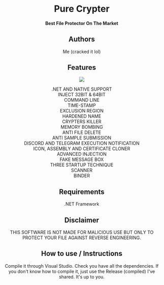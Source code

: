 <div align="center">
  <h1>
      Pure Crypter
  </h1>
  <h4> Best File Protector On The Market
</h4>
</div>

<div align="center">
  <h2>Authors</h2>
   Me (cracked it lol)
  <br/>
</div>

<div align="center">
  <h2>Features</h2>
  <img src="https://cdn.sellix.io/storefront/99eb3c078749dbe9f9bcd7ebac479816744ea361/68747470733a2f2f692e696d6775722e636f6d2f426f52587655732e706e67"></img
</div>
  
  .NET AND NATIVE SUPPORT
  <br/>
  INJECT 32BIT & 64BIT
  <br/>
 COMMAND LINE
  <br/>
 TIME-STAMP
  <br/>
 EXCLUSION REGION
  <br/>
 HARDENED NAME
  <br/>
 CRYPTERS KILLER
  <br/>
 MEMORY BOMBING
  <br/>
 ANTI FILE DELETE
  <br/>
 ANTI SAMPLE SUBMISSION
  <br/>
 DISCORD AND TELEGRAM EXECUTION NOTIFICATION
  <br/>
 ICON, ASSEMBLY AND CERTIFICATE CLONER
  <br/>
 ADVANCED INJECTION
  <br/>
 FAKE MESSAGE BOX
  <br/>
 THREE STARTUP TECHNIQUE
  <br/>
 SCANNER
  <br/>
 BINDER
  <br/>
 
## Requirements
  .NET Framework
  
## Disclaimer

THIS SOFTWARE IS NOT MADE FOR MALICIOUS USE BUT ONLY TO PROTECT YOUR FILE AGAINST REVERSE ENGINEERING.

## How to use / Instructions

Compile it through Visual Studio. Check you have all the dependencies. 
If you don't know how to compile it, just use the Release (compiled) I've shared.
It's up to you.
